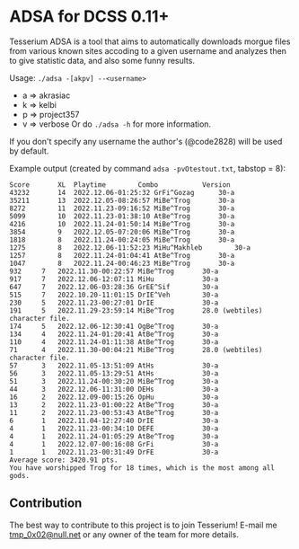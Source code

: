 # ADSA for DCSS 0.11+
Tesserium ADSA is a tool that aims to automatically downloads morgue files from various known sites accoding to a given username and analyzes then to give statistic data, and also some funny results.

Usage:
`./adsa -[akpv] --<username>`
+ a => akrasiac
+ k => kelbi
+ p => project357
+ v => verbose
Or do `./adsa -h` for more information.

If you don't specify any username the author's (@code2828) will be used by default.

Example output (created by command `adsa -pvOtestout.txt`, tabstop = 8):
```
Score		XL	Playtime		Combo			Version
43232		14	2022.12.06-01:25:32	GrFi^Gozag		30-a
35211		13	2022.12.05-08:26:57	MiBe^Trog		30-a
8272		11	2022.11.23-09:16:52	MiBe^Trog		30-a
5099		10	2022.11.23-01:38:10	AtBe^Trog		30-a
4216		10	2022.11.24-01:50:14	MiBe^Trog		30-a
3854		9	2022.12.05-07:20:06	MiBe^Trog		30-a
1818		8	2022.11.24-00:24:05	MiBe^Trog		30-a
1275		8	2022.12.06-11:52:23	MiHu^Makhleb		30-a
1257		8	2022.11.24-01:04:41	AtBe^Trog		30-a
1047		8	2022.11.24-00:46:23	MiBe^Trog		30-a
932		7	2022.11.30-00:22:57	MiBe^Trog		30-a
917		7	2022.12.06-12:07:11	MiHu			30-a
647		7	2022.12.06-03:28:36	GrEE^Sif		30-a
515		7	2022.10.20-11:01:15	DrIE^Veh		30-a
230		5	2022.11.23-00:27:01	DrIE			30-a
191		5	2022.11.29-23:59:14	MiBe^Trog		28.0 (webtiles) character file.
174		5	2022.12.06-12:30:41	OgBe^Trog		30-a
134		4	2022.11.24-01:20:41	AtBe^Trog		30-a
110		4	2022.11.24-01:11:38	AtBe^Trog		30-a
71		4	2022.11.30-00:04:21	MiBe^Trog		28.0 (webtiles) character file.
57		3	2022.11.05-13:51:09	AtHs			30-a
56		3	2022.11.05-13:29:51	AtHs			30-a
51		3	2022.11.24-00:30:20	MiBe^Trog		30-a
44		3	2022.12.06-11:31:00	DEHs			30-a
16		2	2022.12.09-00:15:26	OpHu			30-a
13		2	2022.11.23-01:00:22	AtBe^Trog		30-a
11		2	2022.11.23-00:53:43	AtBe^Trog		30-a
6		1	2022.11.04-12:27:40	DrIE			30-a
4		1	2022.11.23-00:34:10	DEFE			30-a
4		1	2022.11.24-01:05:29	AtBe^Trog		30-a
4		1	2022.12.07-00:16:08	GrFi			30-a
1		1	2022.11.23-00:31:49	DrFE			30-a
Average score: 3420.91 pts.
You have worshipped Trog for 18 times, which is the most among all gods.
```

## Contribution
The best way to contribute to this project is to join Tesserium! E-mail me <tmp_0x02@null.net> or any owner of the team for more details.

